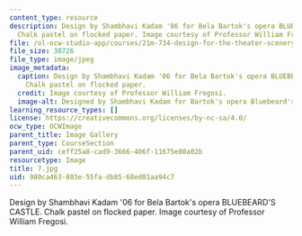 ```yaml
---
content_type: resource
description: Design by Shambhavi Kadam '06 for Bela Bartok's opera BLUEBEARD'S CASTLE.
  Chalk pastel on flocked paper. Image courtesy of Professor William Fregosi.
file: /ol-ocw-studio-app/courses/21m-734-design-for-the-theater-scenery-spring-2005/980ca463803e55fadb8568ed01aa94c7_7.jpg
file_size: 30726
file_type: image/jpeg
image_metadata:
  caption: Design by Shambhavi Kadam '06 for Bela Bartok's opera BLUEBEARD'S CASTLE.
    Chalk pastel on flocked paper.
  credit: Image courtesy of Professor William Fregosi.
  image-alt: Designed by Shambhavi Kadam for Bartok's opera Bluebeard's Castle.
learning_resource_types: []
license: https://creativecommons.org/licenses/by-nc-sa/4.0/
ocw_type: OCWImage
parent_title: Image Gallery
parent_type: CourseSection
parent_uid: ceff25a8-cad9-3666-406f-11675e80a02b
resourcetype: Image
title: 7.jpg
uid: 980ca463-803e-55fa-db85-68ed01aa94c7
---
```

Design by Shambhavi Kadam '06 for Bela Bartok's opera BLUEBEARD'S CASTLE. Chalk pastel on flocked paper. Image courtesy of Professor William Fregosi.